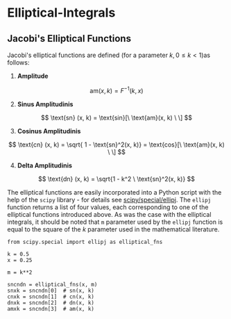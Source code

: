 # Elliptical-Integrals

## Jacobi's Elliptical Functions


Jacobi's elliptical functions are defined (for a parameter $k, 0 \leq k < 1$)as follows:

1) <b>Amplitude</b>

$$ \text{am}(x,k) = F^{-1}(k,x)  $$

2) <b>Sinus Amplitudinis</b>

$$ \text{sn} (x, k) = \text{sin}[\ \text{am}(x, k) \ \] $$

3) <b>Cosinus Amplitudinis</b>

$$ \text{cn} (x, k) = \sqrt{   1 - \text{sn}^2(x, k)} = \text{cos}[\ \text{am}(x, k) \ \] $$

4) <b>Delta Amplitudinis</b>

$$ \text{dn} (x, k) = \sqrt{1 - k^2 \ \text{sn}^2(x, k)}   $$

The elliptical functions are easily incorporated into a Python script with the help of the ```scipy``` library - for details see
[scipy/special/ellipj](https://docs.scipy.org/doc/scipy/reference/generated/scipy.special.ellipj.html). The ```ellipj``` function returns a
list of four values, each corresponding to one of the elliptical functions introduced above. As was the case with the elliptical integrals, 
it should be noted that ```m``` parameter used by
the ```ellipj``` function is equal to the square of the $k$ parameter used in the mathematical literature.

```
from scipy.special import ellipj as elliptical_fns

k = 0.5
x = 0.25

m = k**2

sncndn = elliptical_fns(x, m)
snxk = sncndn[0]  # sn(x, k)
cnxk = sncndn[1]  # cn(x, k)
dnxk = sncndn[2]  # dn(x, k)
amxk = sncndn[3]  # am(x, k)
```
